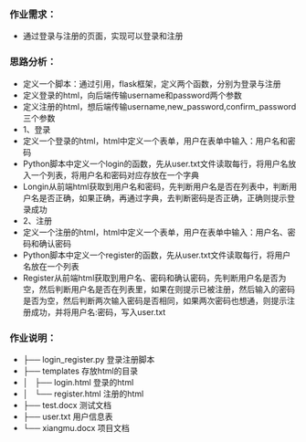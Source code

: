 
### 作业需求：    

*  通过登录与注册的页面，实现可以登录和注册
### 思路分析：

*  定义一个脚本：通过引用，flask框架，定义两个函数，分别为登录与注册 
*  定义登录的html，向后端传输username和password两个参数
*  定义注册的html，想后端传输username,new_password,confirm_password 三个参数
*  1、登录
*  定义一个登录的html，html中定义一个表单，用户在表单中输入：用户名和密码
*  Python脚本中定义一个login的函数，先从user.txt文件读取每行，将用户名放入一个列表，将用户名和密码对应存放在一个字典
*  Longin从前端html获取到用户名和密码，先判断用户名是否在列表中，判断用户名是否正确，如果正确，再通过字典，去判断密码是否正确，正确则提示登录成功
*  2、注册
*  定义一个注册的html，html中定义一个表单，用户在表单中输入：用户名、密码和确认密码
*  Python脚本中定义一个register的函数，先从user.txt文件读取每行，将用户名放在一个列表
*  Register从前端html获取到用户名、密码和确认密码，先判断用户名是否为空，然后判断用户名是否在列表里，如果在则提示已被注册，然后输入的密码是否为空，然后判断两次输入密码是否相同，如果两次密码也想通，则提示注册成功，并将用户名:密码，写入user.txt

### 作业说明：
 
*  ├── login_register.py   登录注册脚本
*  ├── templates           存放html的目录
*  │   ├── login.html      登录的html
*  │   └── register.html   注册的html
*  ├── test.docx           测试文档
*  ├── user.txt            用户信息表
*  └── xiangmu.docx        项目文档
